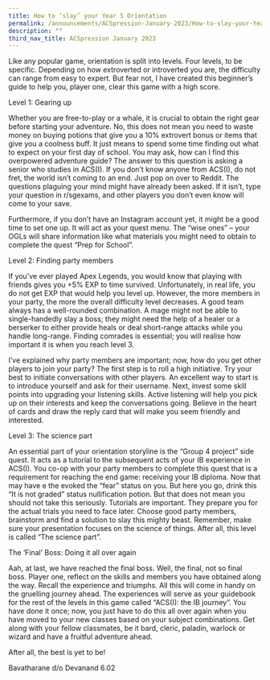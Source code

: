 ```yaml
---
title: How to ‘slay’ your Year 5 Orientation
permalink: /announcements/ACSpression-January-2023/How-to-slay-your-Year-5-Orientation/
description: ""
third_nav_title: ACSpression January 2023
---
```

Like any popular game, orientation is split into levels. Four levels, to be specific. Depending on how extroverted or introverted you are, the difficulty can range from easy to expert. But fear not, I have created this beginner’s guide to help you, player one, clear this game with a high score.

Level 1: Gearing up

Whether you are free-to-play or a whale, it is crucial to obtain the right gear before starting your adventure. No, this does not mean you need to waste money on buying potions that give you a 10% extrovert bonus or items that give you a coolness buff. It just means to spend some time finding out what to expect on your first day of school. You may ask, how can I find this overpowered adventure guide? The answer to this question is asking a senior who studies in ACS(I). If you don’t know anyone from ACS(I), do not fret, the world isn’t coming to an end. Just pop on over to Reddit. The questions plaguing your mind might have already been asked. If it isn’t, type your question in r/sgexams, and other players you don’t even know will come to your save.

Furthermore, if you don’t have an Instagram account yet, it might be a good time to set one up. It will act as your quest menu. The “wise ones” – your OGLs will share information like what materials you might need to obtain to complete the quest “Prep for School”.

Level 2: Finding party members

If you’ve ever played Apex Legends, you would know that playing with friends gives you +5% EXP to time survived. Unfortunately, in real life, you do not get EXP that would help you level up. However, the more members in your party, the more the overall difficulty level decreases. A good team always has a well-rounded combination. A mage might not be able to single-handedly slay a boss; they might need the help of a healer or a berserker to either provide heals or deal short-range attacks while you handle long-range. Finding comrades is essential; you will realise how important it is when you reach level 3.

I’ve explained why party members are important; now, how do you get other players to join your party? The first step is to roll a high initiative. Try your best to initiate conversations with other players. An excellent way to start is to introduce yourself and ask for their username. Next, invest some skill points into upgrading your listening skills. Active listening will help you pick up on their interests and keep the conversations going. Believe in the heart of cards and draw the reply card that will make you seem friendly and interested.

Level 3: The science part

An essential part of your orientation storyline is the “Group 4 project” side quest. It acts as a tutorial to the subsequent acts of your IB experience in ACS(I). You co-op with your party members to complete this quest that is a requirement for reaching the end game: receiving your IB diploma. Now that may have e the evoked the “fear” status on you. But here you go, drink this “It is not graded” status nullification potion. But that does not mean you should not take this seriously. Tutorials are important. They prepare you for the actual trials you need to face later. Choose good party members, brainstorm and find a solution to slay this mighty beast. Remember, make sure your presentation focuses on the science of things. After all, this level is called “The science part”.

The ‘Final’ Boss: Doing it all over again

Aah, at last, we have reached the final boss. Well, the final, not so final boss. Player one, reflect on the skills and members you have obtained along the way. Recall the experience and triumphs. All this will come in handy on the gruelling journey ahead. The experiences will serve as your guidebook for the rest of the levels in this game called “ACS(I): the IB journey”. You have done it once; now, you just have to do this all over again when you have moved to your new classes based on your subject combinations. Get along with your fellow classmates, be it bard, cleric, paladin, warlock or wizard and have a fruitful adventure ahead.

After all, the best is yet to be!

Bavatharane d/o Devanand 6.02